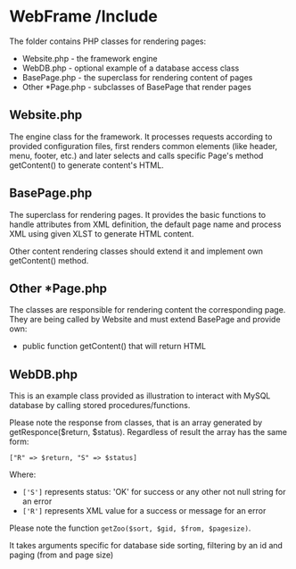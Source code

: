 # WebFrame /Include

The folder contains PHP classes for rendering pages:

- Website.php - the framework engine
- WebDB.php - optional example of a database access class
- BasePage.php - the superclass for rendering content of pages
- Other *Page.php - subclasses of BasePage that render pages

## Website.php

The engine class for the framework. It processes requests according to provided configuration files, first renders common elements (like header, menu, footer, etc.) and later selects and calls specific Page's method getContent() to generate content's HTML.

## BasePage.php

The superclass for rendering pages. It provides the basic functions to handle attributes from XML definition, the default page name and process XML using given XLST to generate HTML content.

Other content rendering classes should extend it and implement own getContent() method.

## Other *Page.php

The classes are responsible for rendering content the corresponding page. They are being called by Website and must extend BasePage and provide own:

- public function getContent() that will return HTML

## WebDB.php

This is an example class provided as illustration to interact with MySQL database by calling stored procedures/functions.

Please note the response from classes, that is an array generated by getResponce($return, $status). Regardless of result the array has the same form:

`["R" => $return, "S" => $status]`

Where:

- `['S']` represents status: 'OK' for success or any other not null string for an error
- `['R']` represents XML value for a success or message for an error

Please note the function `getZoo($sort, $gid, $from, $pagesize)`.

It takes arguments specific for database side sorting, filtering by an id and paging (from and page size)
